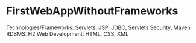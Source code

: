 # FirstWebAppWithoutFrameworks

Technologies/Frameworks: Servlets, JSP, JDBC, Servlets Security, Maven
RDBMS: H2
Web Development: HTML, CSS, XML
